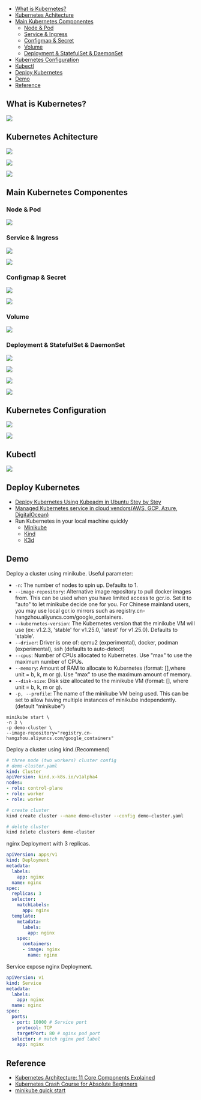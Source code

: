 - [What is Kubernetes?](#what-is-kubernetes)
- [Kubernetes Achitecture](#kubernetes-achitecture)
- [Main Kubernetes Componentes](#main-kubernetes-componentes)
  - [Node & Pod](#node--pod)
  - [Service & Ingress](#service--ingress)
  - [Configmap & Secret](#configmap--secret)
  - [Volume](#volume)
  - [Deployment & StatefulSet & DaemonSet](#deployment--statefulset--daemonset)
- [Kubernetes Configuration](#kubernetes-configuration)
- [Kubectl](#kubectl)
- [Deploy Kubernetes](#deploy-kubernetes)
- [Demo](#demo)
- [Reference](#reference)


## What is Kubernetes?
![](https://chengzw258.oss-cn-beijing.aliyuncs.com/Article/20221020211252.png)


## Kubernetes Achitecture

![](https://chengzw258.oss-cn-beijing.aliyuncs.com/Article/20221020212810.png)

![](https://chengzw258.oss-cn-beijing.aliyuncs.com/Article/20221020214413.png)

![](https://chengzw258.oss-cn-beijing.aliyuncs.com/Article/20221020214603.png)

## Main Kubernetes Componentes

### Node & Pod

![](https://chengzw258.oss-cn-beijing.aliyuncs.com/Article/20221020220030.png)

### Service & Ingress

![](https://chengzw258.oss-cn-beijing.aliyuncs.com/Article/20221021172848.png)

![](https://chengzw258.oss-cn-beijing.aliyuncs.com/Article/20221021175300.png)


### Configmap & Secret

![](https://chengzw258.oss-cn-beijing.aliyuncs.com/Article/20221021173458.png)

![](https://chengzw258.oss-cn-beijing.aliyuncs.com/Article/20221021191730.png)



### Volume

![](https://chengzw258.oss-cn-beijing.aliyuncs.com/Article/20221021174037.png)


### Deployment & StatefulSet & DaemonSet

![](https://chengzw258.oss-cn-beijing.aliyuncs.com/Article/20221021174737.png)

![](https://chengzw258.oss-cn-beijing.aliyuncs.com/Article/20221021174946.png)

![](https://chengzw258.oss-cn-beijing.aliyuncs.com/Article/20221021175014.png)

![](https://chengzw258.oss-cn-beijing.aliyuncs.com/Article/20221022214425.png)

## Kubernetes Configuration

![](https://chengzw258.oss-cn-beijing.aliyuncs.com/Article/20221021175757.png)



![](https://chengzw258.oss-cn-beijing.aliyuncs.com/Article/20221021180009.png)

## Kubectl

![](https://chengzw258.oss-cn-beijing.aliyuncs.com/Article/20221021181126.png)

## Deploy Kubernetes

- [Deploy Kubernetes Using Kubeadm in Ubuntu Stey by Stey](https://github.com/cr7258/golang-learning/tree/master/%E6%9E%81%E5%AE%A2%E6%97%B6%E9%97%B4%E4%BA%91%E5%8E%9F%E7%94%9F%E8%AE%AD%E7%BB%83%E8%90%A5/homework/module4)
- [Managed Kubernetes service in cloud vendors(AWS, GCP, Azure, DigitalOcean)](https://cloud.digitalocean.com/)
- Run Kubernetes in your local machine quickly
  - [Minikube](https://minikube.sigs.k8s.io/docs/)
  - [Kind](https://kind.sigs.k8s.io/)
  - [K3d](https://k3d.io/v5.4.6/)

## Demo

Deploy a cluster using minikube. Useful parameter:

- `-n`: The number of nodes to spin up. Defaults to 1.
- `--image-repository`:  Alternative image repository to pull docker images from. This can be used when you have limited access to gcr.io. Set it to "auto" to let minikube decide one for you. For Chinese mainland users, you may use local gcr.io mirrors such as registry.cn-hangzhou.aliyuncs.com/google_containers.
- `--kubernetes-version`:  The Kubernetes version that the minikube VM will use (ex: v1.2.3, 'stable' for v1.25.0, 'latest' for v1.25.0). Defaults to 'stable'.
- `--driver`: Driver is one of: qemu2 (experimental), docker, podman (experimental), ssh (defaults to auto-detect)
- `--cpus`: Number of CPUs allocated to Kubernetes. Use "max" to use the maximum number of CPUs.
- `--memory`: Amount of RAM to allocate to Kubernetes (format: <number>[<unit>],where unit = b, k, m or g). Use "max" to use the maximum amount of memory.
- `--disk-size`: Disk size allocated to the minikube VM (format: <number>[<unit>], where unit = b, k, m or g).
-  `-p, --profile`: The name of the minikube VM being used. This can be set to allow having multiple instances of minikube independently. (default "minikube")

```
minikube start \
-n 3 \
-p demo-cluster \
--image-repository="registry.cn-hangzhou.aliyuncs.com/google_containers"
```

Deploy a cluster using kind.(Recommend)

```yaml
# three node (two workers) cluster config
# demo-cluster.yaml
kind: Cluster
apiVersion: kind.x-k8s.io/v1alpha4
nodes:
- role: control-plane
- role: worker
- role: worker
```

```bash
# create cluster
kind create cluster --name demo-cluster --config demo-cluster.yaml

# delete cluster
kind delete clusters demo-cluster
```

nginx Deployment with 3 replicas.

```yaml
apiVersion: apps/v1
kind: Deployment
metadata:
  labels:
    app: nginx
  name: nginx
spec:
  replicas: 3
  selector:
    matchLabels:
      app: nginx
  template:
    metadata:
      labels:
        app: nginx
    spec:
      containers:
      - image: nginx
        name: nginx
```

Service expose nginx Deployment.

```yaml
apiVersion: v1
kind: Service
metadata:
  labels:
    app: nginx
  name: nginx
spec:
  ports:
  - port: 10000 # Service port
    protocol: TCP
    targetPort: 80 # nginx pod port
  selector: # match nginx pod label
    app: nginx
```



## Reference

- [Kubernetes Architecture: 11 Core Components Explained](https://spot.io/resources/kubernetes-architecture-11-core-components-explained)
- [Kubernetes Crash Course for Absolute Beginners](https://www.youtube.com/watch?v=s_o8dwzRlu4)
- [minikube quick start](https://minikube.sigs.k8s.io/docs/start/)
